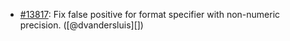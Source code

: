 * [#13817](https://github.com/rubocop/rubocop/pull/13817): Fix false positive for format specifier with non-numeric precision. ([@dvandersluis][])
